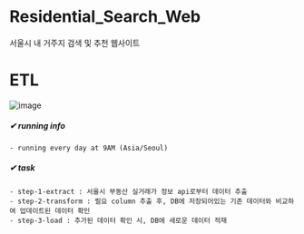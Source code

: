 # Residential_Search_Web
서울시 내 거주지 검색 및 추천 웹사이트

# ETL
![image](https://github.com/soobeen-byul/Residential_Search_Web/assets/95599133/5365e0ed-1028-404c-9e08-b72e599d91c7)

##### ✔ running info
```
- running every day at 9AM (Asia/Seoul)
```
##### ✔ task
```
- step-1-extract : 서울시 부동산 실거래가 정보 api로부터 데이터 추출
- step-2-transform : 필요 column 추출 후, DB에 저장되어있는 기존 데이터와 비교하여 업데이트된 데이터 확인
- step-3-load : 추가된 데이터 확인 시, DB에 새로운 데이터 적재
```
